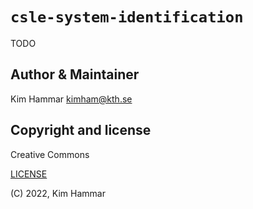 # `csle-system-identification`

TODO

## Author & Maintainer

Kim Hammar <kimham@kth.se>

## Copyright and license

Creative Commons

[LICENSE](../../LICENSE.md)

(C) 2022, Kim Hammar

